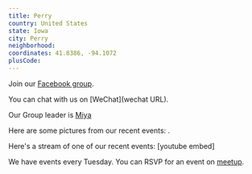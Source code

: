 ```yaml
---
title: Perry
country: United States
state: Iowa
city: Perry
neighborhood: 
coordinates: 41.8386, -94.1072
plusCode:
---
```

Join our [Facebook group](https://www.facebook.com/groups/free.code.camp.perry.ia).

You can chat with us on [WeChat](wechat URL).

Our Group leader is [Miya](freecodecamp.org/miya)

Here are some pictures from our recent events:
![]().

Here's a stream of one of our recent events:
[youtube embed]

We have events every Tuesday. You can RSVP for an event on [meetup](meetupurl).
